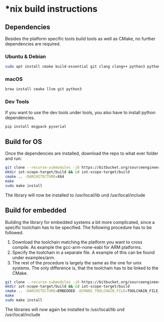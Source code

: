 # \*nix build instructions
## Dependencies
Besides the platform specific tools build tools as well as CMake, no further dependencies are required.
### Ubuntu & Debian
```bash
sudo apt install cmake build-essential git clang clang++ python3 python3-pip
```
### macOS
```bash
brew install cmake llvm git python3
```
### Dev Tools
If you want to use the dev tools under tools, you also have to install python dependencies.
```bash
pip install msgpack pyserial
```
## Build for OS
Once the dependencies are installed, download the repo to what ever folder and run:
```bash
git clone --recurse-submodules -j8 https://bitbucket.org/sourceengineers/iot-scope-target.git
mkdir iot-scope-target/build && cd iot-scope-target/build 
cmake .. -DARCHITECTURE=X64
make
sudo make install
```
The library will now be installed to /usr/local/lib und /usr/local/include
## Build for embedded
Building the library for embedded systems a bit more complicated, since a specific toolchain has to be specified.
The following procedure has to be followed.

1. Download the toolchain matching the platform you want to cross compile. As example the gcc-arm-none-eabi for ARM platforms.
2. Specify the toolchain in a separate file. A example of this can be found under examples/arm.
3. The rest of the procedure is largely the same as the one for unix systems. The only difference is, that the toolchain has to be linked to the CMake.
```bash
git clone --recurse-submodules -j8 https://bitbucket.org/sourceengineers/iot-scope-target.git
mkdir iot-scope-target/build && cd iot-scope-target/build 
cmake .. -DARCHITECTURE=EMBEDDED -DCMAKE_TOOLCHAIN_FILE=TOOLCHAIN_FILE_PATH -DCMAKE_CXX_FLAGS="COMPILER_FLAGS"
make
sudo make install
```
The libraries will now again be installed to /usr/local/lib und /usr/local/include
